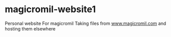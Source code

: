 # magicromil-website1
Personal website
For magicromil
Taking files from www.magicromil.com and hosting them elsewhere
